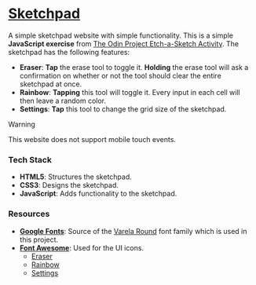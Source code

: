 # [Sketchpad](https://enetwarch.github.io/sketchpad/)

A simple sketchpad website with simple functionality. This is a simple **JavaScript exercise** from [The Odin Project Etch-a-Sketch Activity](https://www.theodinproject.com/lessons/foundations-etch-a-sketch). The sketchpad has the following features: 

* **Eraser**: **Tap** the erase tool to toggle it. **Holding** the erase tool will ask a confirmation on whether or not the tool should clear the entire sketchpad at once.
* **Rainbow**: **Tapping** this tool will toggle it. Every input in each cell will then leave a random color.
* **Settings**: **Tap** this tool to change the grid size of the sketchpad.

> [!WARNING]
> This website does not support mobile touch events.

### Tech Stack

* **HTML5**: Structures the sketchpad.
* **CSS3**: Designs the sketchpad.
* **JavaScript**: Adds functionality to the sketchpad.

### Resources

* **[Google Fonts](https://fonts.google.com/)**: Source of the [Varela Round](https://fonts.google.com/specimen/Varela+Round) font family which is used in this project.
* [**Font Awesome**](https://fontawesome.com/): Used for the UI icons.
    * [Eraser](https://fontawesome.com/icons/eraser?s=solid)
    * [Rainbow](https://fontawesome.com/icons/rainbow?s=solid)
    * [Settings](https://fontawesome.com/icons/gear?s=solid)